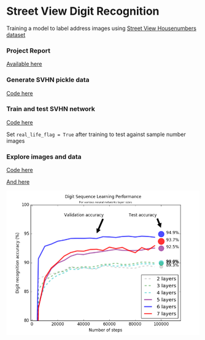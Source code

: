 # Street View Digit Recognition
Training a model to label address images using [Street View Housenumbers dataset](http://ufldl.stanford.edu/housenumbers/)

### Project Report  
[Available here](https://github.com/burnssa/street_view_digit_recognition/blob/master/MLND%20Capstone%20Report.pdf)

### Generate SVHN pickle data
[Code here](https://github.com/burnssa/street_view_digit_recognition/blob/master/check_and_pickle_svhn_data.py)

### Train and test SVHN network
[Code here](https://github.com/burnssa/street_view_digit_recognition/blob/master/train_and_test_svhn_data.py)

Set `real_life_flag = True` after training to test against sample number images

### Explore images and data
[Code here](https://github.com/burnssa/street_view_digit_recognition/blob/master/digits_print_and_summarize.py)

[And here](https://github.com/burnssa/street_view_digit_recognition/blob/master/svhn_summary_stats.py)

![Results overview](https://raw.githubusercontent.com/burnssa/street_view_digit_recognition/master/20161030_learning_rate_chart_99_learning_rate.png)


